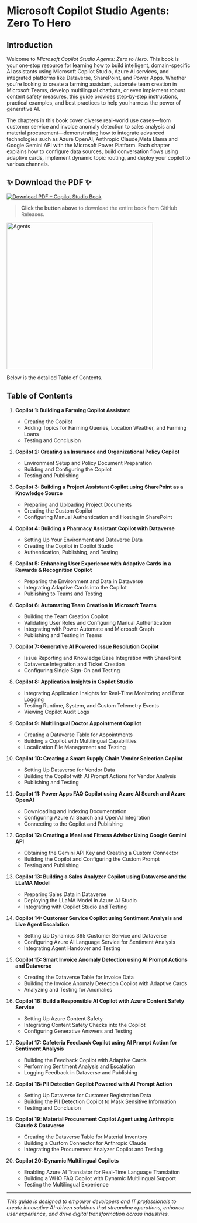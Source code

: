 # Microsoft Copilot Studio Agents: Zero To Hero

## Introduction

Welcome to *Microsoft Copilot Studio Agents: Zero to Hero*. This book is your one‐stop resource for learning how to build intelligent, domain-specific AI assistants using Microsoft Copilot Studio, Azure AI services, and integrated platforms like Dataverse, SharePoint, and Power Apps. Whether you're looking to create a farming assistant, automate team creation in Microsoft Teams, develop multilingual chatbots, or even implement robust content safety measures, this guide provides step‐by‐step instructions, practical examples, and best practices to help you harness the power of generative AI.

The chapters in this book cover diverse real-world use cases—from customer service and invoice anomaly detection to sales analysis and material procurement—demonstrating how to integrate advanced technologies such as Azure OpenAI, Anthropic Claude,Meta Llama and Google Gemini API with the Microsoft Power Platform. Each chapter explains how to configure data sources, build conversation flows using adaptive cards, implement dynamic topic routing, and deploy your copilot to various channels.

## :sparkles: **Download the PDF** :sparkles:
[![Download PDF – Copilot Studio Book](https://img.shields.io/badge/Download%20Now-PDF-blue?style=for-the-badge&logo=github)](https://github.com/PriyaranjanKS/CopilotStudio/releases/tag/CopilotStudioAgents)

> **Click the button above** to download the entire book from GitHub Releases.

<img 
  src="https://github.com/user-attachments/assets/f068db16-bd07-459e-bb82-309e39d811c9"
  alt="Agents"
  width="400"
/>
 
Below is the detailed Table of Contents.

## Table of Contents

1. **Copilot 1: Building a Farming Copilot Assistant**
   - Creating the Copilot
   - Adding Topics for Farming Queries, Location Weather, and Farming Loans
   - Testing and Conclusion

2. **Copilot 2: Creating an Insurance and Organizational Policy Copilot**
   - Environment Setup and Policy Document Preparation
   - Building and Configuring the Copilot
   - Testing and Publishing

3. **Copilot 3: Building a Project Assistant Copilot using SharePoint as a Knowledge Source**
   - Preparing and Uploading Project Documents
   - Creating the Custom Copilot
   - Configuring Manual Authentication and Hosting in SharePoint

4. **Copilot 4: Building a Pharmacy Assistant Copilot with Dataverse**
   - Setting Up Your Environment and Dataverse Data
   - Creating the Copilot in Copilot Studio
   - Authentication, Publishing, and Testing

5. **Copilot 5: Enhancing User Experience with Adaptive Cards in a Rewards & Recognition Copilot**
   - Preparing the Environment and Data in Dataverse
   - Integrating Adaptive Cards into the Copilot
   - Publishing to Teams and Testing

6. **Copilot 6: Automating Team Creation in Microsoft Teams**
   - Building the Team Creation Copilot
   - Validating User Roles and Configuring Manual Authentication
   - Integrating with Power Automate and Microsoft Graph
   - Publishing and Testing in Teams

7. **Copilot 7: Generative AI Powered Issue Resolution Copilot**
   - Issue Reporting and Knowledge Base Integration with SharePoint
   - Dataverse Integration and Ticket Creation
   - Configuring Single Sign-On and Testing

8. **Copilot 8: Application Insights in Copilot Studio**
   - Integrating Application Insights for Real-Time Monitoring and Error Logging
   - Testing Runtime, System, and Custom Telemetry Events
   - Viewing Copilot Audit Logs

9. **Copilot 9: Multilingual Doctor Appointment Copilot**
   - Creating a Dataverse Table for Appointments
   - Building a Copilot with Multilingual Capabilities
   - Localization File Management and Testing

10. **Copilot 10: Creating a Smart Supply Chain Vendor Selection Copilot**
    - Setting Up Dataverse for Vendor Data
    - Building the Copilot with AI Prompt Actions for Vendor Analysis
    - Publishing and Testing

11. **Copilot 11: Power Apps FAQ Copilot using Azure AI Search and Azure OpenAI**
    - Downloading and Indexing Documentation
    - Configuring Azure AI Search and OpenAI Integration
    - Connecting to the Copilot and Publishing

12. **Copilot 12: Creating a Meal and Fitness Advisor Using Google Gemini API**
    - Obtaining the Gemini API Key and Creating a Custom Connector
    - Building the Copilot and Configuring the Custom Prompt
    - Testing and Publishing

13. **Copilot 13: Building a Sales Analyzer Copilot using Dataverse and the LLaMA Model**
    - Preparing Sales Data in Dataverse
    - Deploying the LLaMA Model in Azure AI Studio
    - Integrating with Copilot Studio and Testing

14. **Copilot 14: Customer Service Copilot using Sentiment Analysis and Live Agent Escalation**
    - Setting Up Dynamics 365 Customer Service and Dataverse
    - Configuring Azure AI Language Service for Sentiment Analysis
    - Integrating Agent Handover and Testing

15. **Copilot 15: Smart Invoice Anomaly Detection using AI Prompt Actions and Dataverse**
    - Creating the Dataverse Table for Invoice Data
    - Building the Invoice Anomaly Detection Copilot with Adaptive Cards
    - Analyzing and Testing for Anomalies

16. **Copilot 16: Build a Responsible AI Copilot with Azure Content Safety Service**
    - Setting Up Azure Content Safety
    - Integrating Content Safety Checks into the Copilot
    - Configuring Generative Answers and Testing

17. **Copilot 17: Cafeteria Feedback Copilot using AI Prompt Action for Sentiment Analysis**
    - Building the Feedback Copilot with Adaptive Cards
    - Performing Sentiment Analysis and Escalation
    - Logging Feedback in Dataverse and Publishing

18. **Copilot 18: PII Detection Copilot Powered with AI Prompt Action**
    - Setting Up Dataverse for Customer Registration Data
    - Building the PII Detection Copilot to Mask Sensitive Information
    - Testing and Conclusion

19. **Copilot 19: Material Procurement Copilot Agent using Anthropic Claude & Dataverse**
    - Creating the Dataverse Table for Material Inventory
    - Building a Custom Connector for Anthropic Claude
    - Integrating the Procurement Analyzer Copilot and Testing

20. **Copilot 20: Dynamic Multilingual Copilots**
    - Enabling Azure AI Translator for Real-Time Language Translation
    - Building a WHO FAQ Copilot with Dynamic Multilingual Support
    - Testing the Multilingual Experience

---

*This guide is designed to empower developers and IT professionals to create innovative AI-driven solutions that streamline operations, enhance user experience, and drive digital transformation across industries.*
